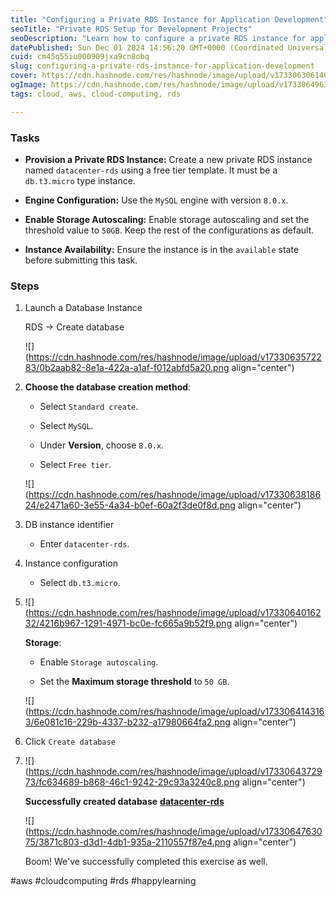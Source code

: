 ```yaml
---
title: "Configuring a Private RDS Instance for Application Development"
seoTitle: "Private RDS Setup for Development Projects"
seoDescription: "Learn how to configure a private RDS instance for application development using a MySQL engine with storage autoscaling"
datePublished: Sun Dec 01 2024 14:56:20 GMT+0000 (Coordinated Universal Time)
cuid: cm45q55iu000909jxa9cn8obq
slug: configuring-a-private-rds-instance-for-application-development
cover: https://cdn.hashnode.com/res/hashnode/image/upload/v1733063061400/284ab9ba-d9c4-4fc5-b98c-b3957e9fc3a4.png
ogImage: https://cdn.hashnode.com/res/hashnode/image/upload/v1733064961802/ced94660-287b-4c52-a86a-c4e034f1bdc0.png
tags: cloud, aws, cloud-computing, rds

---
```


### Tasks

* **Provision a Private RDS Instance:** Create a new private RDS instance named `datacenter-rds` using a free tier template. It must be a `db.t3.micro` type instance.
    
* **Engine Configuration:** Use the `MySQL` engine with version `8.0.x`.
    
* **Enable Storage Autoscaling:** Enable storage autoscaling and set the threshold value to `50GB`. Keep the rest of the configurations as default.
    
* **Instance Availability:** Ensure the instance is in the `available` state before submitting this task.
    

### Steps

1. Launch a Database Instance
    
    RDS → Create database
    
    ![](https://cdn.hashnode.com/res/hashnode/image/upload/v1733063572283/0b2aab82-8e1a-422a-a1af-f012abfd5a20.png align="center")
    
2. **Choose the database creation method**:
    
    * Select `Standard create`.
        
    * Select `MySQL`.
        
    * Under **Version**, choose `8.0.x`.
        
    * Select `Free tier`.
        
    
    ![](https://cdn.hashnode.com/res/hashnode/image/upload/v1733063818624/e2471a60-3e55-4a34-b0ef-60a2f3de0f8d.png align="center")
    
3. DB instance identifier
    
    * Enter `datacenter-rds`.
        
4. Instance configuration
    
    * Select `db.t3.micro`.
        
5. ![](https://cdn.hashnode.com/res/hashnode/image/upload/v1733064016232/4216b967-1291-4971-bc0e-fc665a9b52f9.png align="center")
    
    **Storage**:
    
    * Enable `Storage autoscaling`.
        
    * Set the **Maximum storage threshold** to `50 GB`.
        
    
    ![](https://cdn.hashnode.com/res/hashnode/image/upload/v1733064143163/6e081c16-229b-4337-b232-a17980664fa2.png align="center")
    
6. Click `Create database`
    
7. ![](https://cdn.hashnode.com/res/hashnode/image/upload/v1733064372973/fc634689-b868-46c1-9242-29c93a3240c8.png align="center")
    
    **Successfully created database** [**datacenter-rds**](https://us-east-1.console.aws.amazon.com/rds/home?region=us-east-1#database:id=datacenter-rds;is-cluster=false)
    
    ![](https://cdn.hashnode.com/res/hashnode/image/upload/v1733064763075/3871c803-d3d1-4db1-935a-2110557f87e4.png align="center")
    
    Boom! We've successfully completed this exercise as well.
    

#aws #cloudcomputing #rds #happylearning